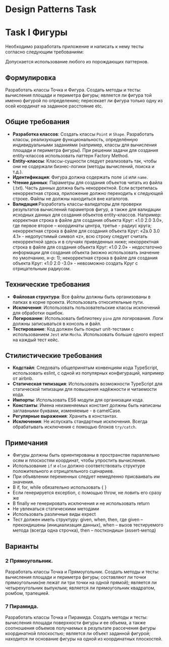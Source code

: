 # Design Patterns Task
# Task I Фигуры

Необходимо разработать приложение и написать к нему тесты согласно следующим требованиям:

Допускается использование любого из порождающих паттернов.

## Формулировка

Разработать классы Точка и Фигура. Создать методы и тесты: вычисления площади и периметра фигуры; является ли фигура той именно фигурой по определению; пересекает ли фигура только одну из осей координат на заданное расстояние etc.

## Общие требования

- **Разработка классов**: Создать классы `Point` и `Shape`. Разработать классы, реализующие функциональность, определённую индивидуальными заданиями (например, классы для вычисления площади и периметра фигуры). При решении задачи для создания entity-классов использовать паттерн Factory Method.
- **Entity-классы**: Классы-сущности следует реализовать так, чтобы они не содержали бизнес-логики (методы вычислений, поиска и т.д.).
- **Идентификация**: Фигура должна содержать поле `id` или `name`.
- **Чтение данных**: Параметры для создания объектов читать из файла (.txt). Часть данных должна быть некорректной. Если встретилась некорректная строка, приложение должно переходить к следующей строке. Файлы не должны находиться вне каталогов.
- **Валидация**:Разработать классы-валидаторы для проверки результатов вычислений параметров фигур, а также для валидации исходных данных для создания объектов entity-классов.
  Например: корректная строка в файле для создания объекта Круг: «1.0 2.0 3.0», где первое второе – координаты центра, третье - радиус круга;
  некорректная строка в файле для создания объекта Круг: «2a.0 3.0 4.1» - недопустимый символ «z», всю строку следует считать некорректной здесь и в случаях приведенных ниже;
  некорректная строка в файле для создания объекта Круг: «1.0 2.0» - недостаточно информации для создания объекта (можно использовать значение по умолчанию, н-р: 1);
  некорректная строка в файле для создания объекта Круг: «1.0 2.0 -3.0» - невозможно создать Круг с отрицательным радиусом.

## Технические требования

- **Файловая структура**: Все файлы должны быть организованы в папках в корне проекта. Использовать относительные пути.
- **Исключения**: Использовать пользовательские классы исключений для обработки ошибок.
- **Логирование**: Использовать библиотеку `pino` для логирования. Логи должны записываться в консоль и файл.
- **Тестирование**: Код должен быть покрыт unit-тестами с использованием `Jest` или `Mocha`. Использовать больше одного expect на каждый тест кейс.

## Стилистические требования

- **Кодстайл**: Следовать общепринятым конвенциям кода TypeScript, использовать eslint, с одной из популярных конфигураций, например от airbnb.
- **Статическая типизация**: Использовать возможности TypeScript для статической типизации для повышения надёжности и читаемости кода.
- **Импорты**: Использовать ES6 модули для организации кода.
- **Константы**: Имена неизменяемых констант должны быть написаны заглавными буквами, изменяемые - в camelCase.
- **Регулярные выражения**: Хранить в константах.
- **Исключения**: Не испускать стандартные исключения. Всегда обрабатывать исключения с помощью блоков `try/catch`.

## Примечания

- Фигуры должны быть ориентированы в пространстве параллельно осям и плоскостям координат, чтобы упростить вычисления.
- Использование `if` и `else` должно соответствовать структуре положительного и отрицательного сценариев.
- При объявлении переменных следует немедленно присваивать им значения.
- В if, for, while обязательно использовать { }
- Если генерируется exception, с помощью throw, не ловить его сразу же
- В finally не генерировать исключения и не использовать return
- Не увлекаться статическими методами
- Использовать различные виды expect
- Тест должен иметь структуру: given, when, then, где given – прекондишены (инициализация данных), when – вызов тестируемого метода (всегда одна строчка), then – посткондишн (assert-метод)

## Варианты

### 2 Прямоугольник.

Разработать классы Точка и Прямоугольник. Создать методы и тесты: вычисления площади и периметра фигуры; составляют ли точки прямоугольник(не лежат ли три точки на одной прямой); является ли четырехугольник выпуклым; является ли прямоугольник квадратом, ромбом, трапецией.

### 7 Пирамида.

Разработать классы Точка и Пирамида. Создать методы и тесты: вычисления площади поверхности фигуры и ее объема, а также соотношения объемов получаемых в результате рассечения фигуры координатной плоскостью; является ли объект заданной фигурой; находится ли основание фигуры на одной из координатных плоскостей.
